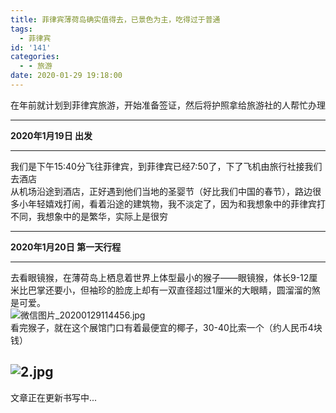 ```yaml
---
title: 菲律宾薄荷岛确实值得去，已景色为主，吃得过于普通
tags:
  - 菲律宾
id: '141'
categories:
  - - 旅游
date: 2020-01-29 19:18:00
---
```


在年前就计划到菲律宾旅游，开始准备签证，然后将护照拿给旅游社的人帮忙办理

* * *

**2020年1月19日 出发**

* * *

我们是下午15:40分飞往菲律宾，到菲律宾已经7:50了，下了飞机由旅行社接我们去酒店  
从机场沿途到酒店，正好遇到他们当地的圣婴节（好比我们中国的春节），路边很多小年轻嬉戏打闹，看着沿途的建筑物，我不淡定了，因为和我想象中的菲律宾打不同，我想象中的是繁华，实际上是很穷

* * *

**2020年1月20日 第一天行程**

* * *

去看眼镜猴，在薄荷岛上栖息着世界上体型最小的猴子——眼镜猴，体长9-12厘米比巴掌还要小，但袖珍的脸庞上却有一双直径超过1厘米的大眼睛，圆溜溜的煞是可爱。  
![微信图片_20200129114456.jpg](https://www.xxhat.xyz/usr/uploads/2020/01/1471091732.jpg#mirages-width=4032&mirages-height=3024&mirages-cdn-type=3 "微信图片_20200129114456.jpg")  
看完猴子，就在这个展馆门口有着最便宜的椰子，30-40比索一个（约人民币4块钱）

## ![2.jpg](https://www.xxhat.xyz/usr/uploads/2020/01/1541888651.jpg#mirages-width=4032&mirages-height=3024&mirages-cdn-type=3 "2.jpg")

文章正在更新书写中...